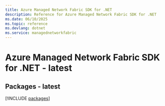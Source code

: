 ```yaml
---
title: Azure Managed Network Fabric SDK for .NET
description: Reference for Azure Managed Network Fabric SDK for .NET
ms.date: 06/10/2025
ms.topic: reference
ms.devlang: dotnet
ms.service: managednetworkfabric
---
```

# Azure Managed Network Fabric SDK for .NET - latest
## Packages - latest
[!INCLUDE [packages](managed-network-fabric-index.md)]